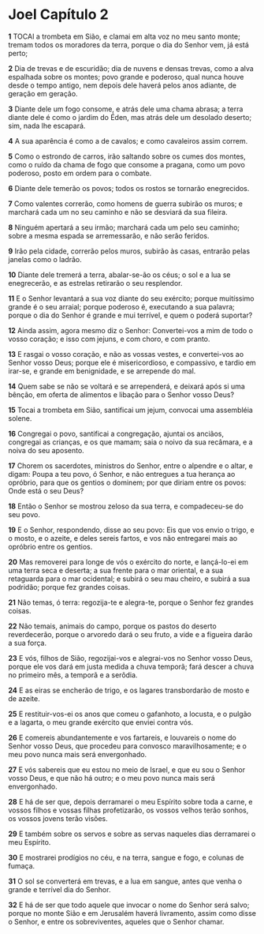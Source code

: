 # Joel Capítulo 2

**1** 	TOCAI a trombeta em Sião, e clamai em alta voz no meu santo monte; tremam todos os moradores da terra, porque o dia do Senhor vem, já está perto;

**2** 	Dia de trevas e de escuridão; dia de nuvens e densas trevas, como a alva espalhada sobre os montes; povo grande e poderoso, qual nunca houve desde o tempo antigo, nem depois dele haverá pelos anos adiante, de geração em geração.

**3** 	Diante dele um fogo consome, e atrás dele uma chama abrasa; a terra diante dele é como o jardim do Éden, mas atrás dele um desolado deserto; sim, nada lhe escapará.

**4** 	A sua aparência é como a de cavalos; e como cavaleiros assim correm.

**5** 	Como o estrondo de carros, irão saltando sobre os cumes dos montes, como o ruído da chama de fogo que consome a pragana, como um povo poderoso, posto em ordem para o combate.

**6** 	Diante dele temerão os povos; todos os rostos se tornarão enegrecidos.

**7** 	Como valentes correrão, como homens de guerra subirão os muros; e marchará cada um no seu caminho e não se desviará da sua fileira.

**8** 	Ninguém apertará a seu irmão; marchará cada um pelo seu caminho; sobre a mesma espada se arremessarão, e não serão feridos.

**9** 	Irão pela cidade, correrão pelos muros, subirão às casas, entrarão pelas janelas como o ladrão.

**10** 	Diante dele tremerá a terra, abalar-se-ão os céus; o sol e a lua se enegrecerão, e as estrelas retirarão o seu resplendor.

**11** 	E o Senhor levantará a sua voz diante do seu exército; porque muitíssimo grande é o seu arraial; porque poderoso é, executando a sua palavra; porque o dia do Senhor é grande e mui terrível, e quem o poderá suportar?

**12** 	Ainda assim, agora mesmo diz o Senhor: Convertei-vos a mim de todo o vosso coração; e isso com jejuns, e com choro, e com pranto.

**13** 	E rasgai o vosso coração, e não as vossas vestes, e convertei-vos ao Senhor vosso Deus; porque ele é misericordioso, e compassivo, e tardio em irar-se, e grande em benignidade, e se arrepende do mal.

**14** 	Quem sabe se não se voltará e se arrependerá, e deixará após si uma bênção, em oferta de alimentos e libação para o Senhor vosso Deus?

**15** 	Tocai a trombeta em Sião, santificai um jejum, convocai uma assembléia solene.

**16** 	Congregai o povo, santificai a congregação, ajuntai os anciãos, congregai as crianças, e os que mamam; saia o noivo da sua recâmara, e a noiva do seu aposento.

**17** 	Chorem os sacerdotes, ministros do Senhor, entre o alpendre e o altar, e digam: Poupa a teu povo, ó Senhor, e não entregues a tua herança ao opróbrio, para que os gentios o dominem; por que diriam entre os povos: Onde está o seu Deus?

**18** 	Então o Senhor se mostrou zeloso da sua terra, e compadeceu-se do seu povo.

**19** 	E o Senhor, respondendo, disse ao seu povo: Eis que vos envio o trigo, e o mosto, e o azeite, e deles sereis fartos, e vos não entregarei mais ao opróbrio entre os gentios.

**20** 	Mas removerei para longe de vós o exército do norte, e lançá-lo-ei em uma terra seca e deserta; a sua frente para o mar oriental, e a sua retaguarda para o mar ocidental; e subirá o seu mau cheiro, e subirá a sua podridão; porque fez grandes coisas.

**21** 	Não temas, ó terra: regozija-te e alegra-te, porque o Senhor fez grandes coisas.

**22** 	Não temais, animais do campo, porque os pastos do deserto reverdecerão, porque o arvoredo dará o seu fruto, a vide e a figueira darão a sua força.

**23** 	E vós, filhos de Sião, regozijai-vos e alegrai-vos no Senhor vosso Deus, porque ele vos dará em justa medida a chuva temporã; fará descer a chuva no primeiro mês, a temporã e a serôdia.

**24** 	E as eiras se encherão de trigo, e os lagares transbordarão de mosto e de azeite.

**25** 	E restituir-vos-ei os anos que comeu o gafanhoto, a locusta, e o pulgão e a lagarta, o meu grande exército que enviei contra vós.

**26** 	E comereis abundantemente e vos fartareis, e louvareis o nome do Senhor vosso Deus, que procedeu para convosco maravilhosamente; e o meu povo nunca mais será envergonhado.

**27** 	E vós sabereis que eu estou no meio de Israel, e que eu sou o Senhor vosso Deus, e que não há outro; e o meu povo nunca mais será envergonhado.

**28** 	E há de ser que, depois derramarei o meu Espírito sobre toda a carne, e vossos filhos e vossas filhas profetizarão, os vossos velhos terão sonhos, os vossos jovens terão visões.

**29** 	E também sobre os servos e sobre as servas naqueles dias derramarei o meu Espírito.

**30** 	E mostrarei prodígios no céu, e na terra, sangue e fogo, e colunas de fumaça.

**31** 	O sol se converterá em trevas, e a lua em sangue, antes que venha o grande e terrível dia do Senhor.

**32** 	E há de ser que todo aquele que invocar o nome do Senhor será salvo; porque no monte Sião e em Jerusalém haverá livramento, assim como disse o Senhor, e entre os sobreviventes, aqueles que o Senhor chamar.

